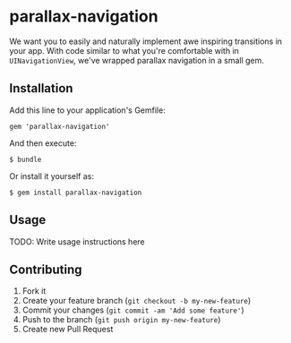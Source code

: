parallax-navigation
===================

We want you to easily and naturally implement awe inspiring transitions in your app.  With code similar to what you're comfortable with in `UINavigationView`, we've wrapped parallax navigation in a small gem.

## Installation

Add this line to your application's Gemfile:

    gem 'parallax-navigation'

And then execute:

    $ bundle

Or install it yourself as:

    $ gem install parallax-navigation

## Usage

TODO: Write usage instructions here

## Contributing

1. Fork it
2. Create your feature branch (`git checkout -b my-new-feature`)
3. Commit your changes (`git commit -am 'Add some feature'`)
4. Push to the branch (`git push origin my-new-feature`)
5. Create new Pull Request
